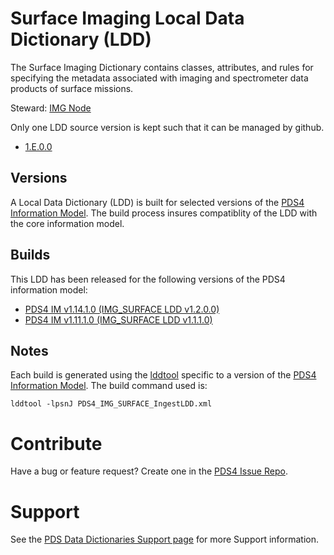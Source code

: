 # Surface Imaging Local Data Dictionary (LDD)

The Surface Imaging Dictionary contains classes, attributes, and rules for specifying the metadata associated with imaging and spectrometer data products of surface missions.

Steward: [IMG Node](https://pds-imaging.jpl.nasa.gov/)

Only one LDD source version is kept such that it can be managed by github.

- [1.E.0.0](src)

## Versions

A Local Data Dictionary (LDD) is built for selected versions of the [PDS4 Information Model](https://pds.nasa.gov/pds4/doc/im/).
The build process insures compatiblity of the LDD with the core information model.

## Builds


This LDD has been released for the following versions of the PDS4 information model:

- [PDS4 IM v1.14.1.0 (IMG_SURFACE LDD v1.2.0.0)](build\release\1.E.0.0_1.2.0.0)
- [PDS4 IM v1.11.1.0 (IMG_SURFACE LDD v1.1.1.0)](build\release\1.B.1.0_1.1.1.0)


## Notes

Each build is generated using the [lddtool](https://pds.nasa.gov/tools/about/ldd/) specific to a version of the [PDS4 Information Model](https://pds.nasa.gov/datastandards/documents/im/). The build command used is:

```
lddtool -lpsnJ PDS4_IMG_SURFACE_IngestLDD.xml
```

# Contribute

Have a bug or feature request? Create one in the [PDS4 Issue Repo](https://github.com/pds-data-dictionaries/PDS4-LDD-Issue-Repo/issues/new/choose).


# Support

See the [PDS Data Dictionaries Support page](https://pds-data-dictionaries.github.io/support/) for more Support information.
